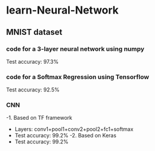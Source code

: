 # learn-Neural-Network
## MNIST dataset
### code for a 3-layer neural network using numpy
Test accuracy: 97.3%
### code for a Softmax Regression using Tensorflow 
Test accuracy: 92.5%
### CNN 
-1. Based on TF framework
- Layers: conv1+pool1+conv2+pool2+fc1+softmax
- Test accuracy: 99.2%
-2. Based on Keras
- Test accuracy: 99.2%
